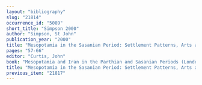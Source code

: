```yaml
---
layout: "bibliography"
slug: "21814"
occurrence_id: "5089"
short_title: "Simpson 2000"
author: "Simpson, St John"
publication_year: "2000"
title: "Mesopotamia in the Sasanian Period: Settlement Patterns, Arts and Crafts"
pages: "57-66"
editor: "Curtis, John"
book: "Mesopotamia and Iran in the Parthian and Sasanian Periods (London)"
title: "Mesopotamia in the Sasanian Period: Settlement Patterns, Arts and Crafts"
previous_item: "21817"
---
```

